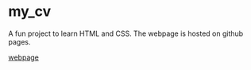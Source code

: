 # my_cv

A fun project to learn HTML and CSS. The webpage is hosted on github pages.

[webpage](dadoming.github.io/my_cv/)